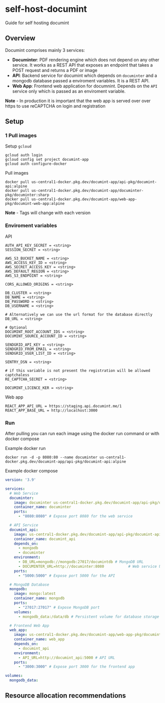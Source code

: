 # self-host-documint
Guide for self hosting documint

## Overview
Documint comprises mainly 3 services:
- **Documinter**: PDF rendering engine which does not depend on any other service. It works as a REST API that exposes an endpoint that takes a POST request and returns a PDF or image
- **API**: Backend service for documint which depends on `documinter` and a mongodb database passed a enviroment variables. It is a REST API.
- **Web App**: Frontend web application for documnint. Depends on the `API` service only which is passed as an enviroment variable.

**Note** - In production it is important that the web app is served over over https to use reCAPTCHA on login and registration 

## Setup

### 1 Pull images

Setup `gcloud`

```
gcloud auth login
gcloud config set project documint-app
gcloud auth configure-docker
```

Pull images
```
docker pull us-central1-docker.pkg.dev/documint-app/api-pkg/documint-api:alpine
docker pull us-central1-docker.pkg.dev/documint-app/documinter-pkg/documinter:sharp
docker pull us-central1-docker.pkg.dev/documint-app/web-app-pkg/documint-web-app:alpine
```

**Note** - Tags will change with each version

### Enviroment variables
API
```
AUTH_API_KEY_SECRET = <string>
SESSION_SECRET = <string>

AWS_S3_BUCKET_NAME = <string>
AWS_ACCESS_KEY_ID = <string>
AWS_SECRET_ACCESS_KEY = <string>
AWS_DEFAULT_REGION = <string>
AWS_S3_ENDPOINT = <string>

CORS_ALLOWED_ORIGINS = <string>

DB_CLUSTER = <string>
DB_NAME = <string>
DB_PASSWORD = <string>
DB_USERNAME = <string>

# Alternatively we can use the url format for the database directly
DB_URL = <string>

# Optional
DOCUMINT_ROOT_ACCOUNT_IDS = <string>
DOCUMINT_SOURCE_ACCOUNT_ID = <string>

SENDGRID_API_KEY = <string>
SENDGRID_FROM_EMAIL = <string>
SENDGRID_USER_LIST_ID = <string>

SENTRY_DSN = <string>

# if this variable is not present the registration will be allowed captchaless
RE_CAPTCHA_SECRET = <string>

DOCUMINT_LICENCE_KER = <string>
```

Web app
```
REACT_APP_API_URL = https://staging.api.documint.me/1
REACT_APP_BASE_URL = http://localhost:3000
```



### Run
After pulling you can run each image using the docker run command or with docker compose

Example docker run
```
docker run -d -p 8080:80 --name documinter us-central1-docker.pkg.dev/documint-app/api-pkg/documint-api:alpine
```

Example docker compose
```yaml
version: '3.9'

services:
  # Web Service
  documinter:
    image: documinter us-central1-docker.pkg.dev/documint-app/api-pkg/documint-api:alpine
    container_name: documinter
    ports:
      - "8080:8080" # Expose port 8080 for the web service

  # API Service
  documint_api:
    image: us-central1-docker.pkg.dev/documint-app/api-pkg/documint-api:alpine
    container_name: documint_api
    depends_on:
      - mongodb
      - documinter
    environment:
      - DB_URL=mongodb://mongodb:27017/documintdb # MongoDB URL
      - DOCUMINTER_URL=http://documinter:8080           # Web service URL
    ports:
      - "5000:5000" # Expose port 5000 for the API

  # MongoDB Database
  mongodb:
    image: mongo:latest
    container_name: mongodb
    ports:
      - "27017:27017" # Expose MongoDB port
    volumes:
      - mongodb_data:/data/db # Persistent volume for database storage

  # Frontend Web App
  web_app:
    image: us-central1-docker.pkg.dev/documint-app/web-app-pkg/documint-web-app:alpine
    container_name: web_app
    depends_on:
      - documint_api
    environment:
      - API_URL=http://documint_api:5000 # API URL
    ports:
      - "3000:3000" # Expose port 3000 for the frontend app

volumes:
  mongodb_data:
```



## Resource allocation recommendations
